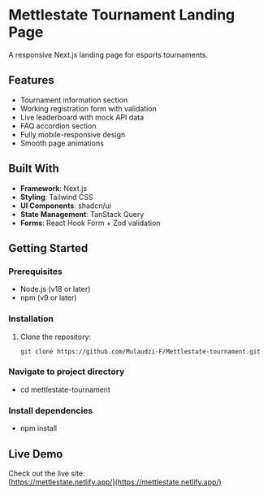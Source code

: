 # Mettlestate Tournament Landing Page

A responsive Next.js landing page for esports tournaments.

## Features

- Tournament information section
- Working registration form with validation
- Live leaderboard with mock API data
- FAQ accordion section
- Fully mobile-responsive design
- Smooth page animations

## Built With

- **Framework**: Next.js
- **Styling**: Tailwind CSS
- **UI Components**: shadcn/ui
- **State Management**: TanStack Query
- **Forms**: React Hook Form + Zod validation

## Getting Started

### Prerequisites

- Node.js (v18 or later)
- npm (v9 or later)

### Installation

1. Clone the repository:
   ```
   git clone https://github.com/Mulaudzi-F/Mettlestate-tournament.git
   ```

### Navigate to project directory

- cd mettlestate-tournament

### Install dependencies

- npm install

## Live Demo

Check out the live site:  
[https://mettlestate.netlify.app/](https://mettlestate.netlify.app/)
